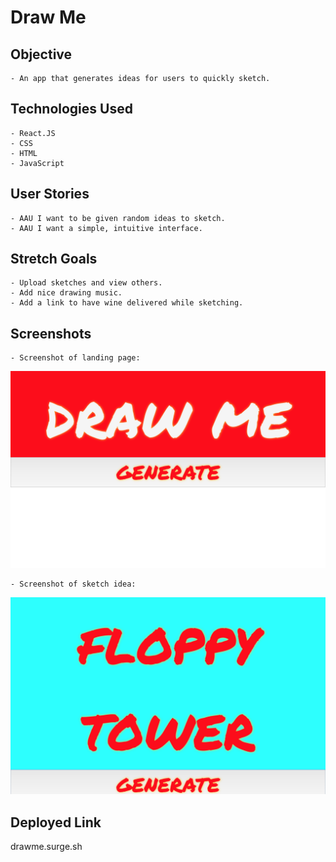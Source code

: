 # Draw Me

## Objective
    - An app that generates ideas for users to quickly sketch.

## Technologies Used
    - React.JS
    - CSS
    - HTML
    - JavaScript

## User Stories
    - AAU I want to be given random ideas to sketch.
    - AAU I want a simple, intuitive interface.

## Stretch Goals
    - Upload sketches and view others.
    - Add nice drawing music.
    - Add a link to have wine delivered while sketching.

## Screenshots
    - Screenshot of landing page:
![Screenshot of landing page](draw_me.png)

    - Screenshot of sketch idea:
![Screenshot of sketch idea](floppy_tower.png)

## Deployed Link
drawme.surge.sh